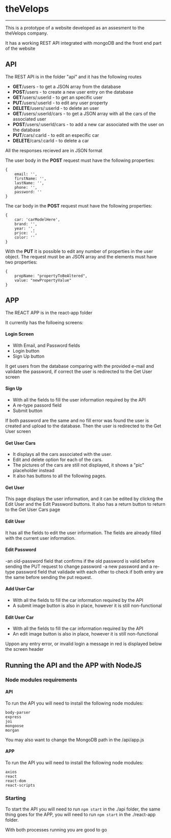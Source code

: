 # theVelops
-----
This is a prototype of a website developed as an assesment to the theVelops company.

It has a working REST API integrated with mongoDB and the front end part of the website

## API
The REST API is in the folder "api" and it has the following routes

- **GET**/users - to get a JSON array from the database
- **POST**/users - to create a new user entry on the database
- **GET**/users/:userId - to get an specific user
- **PUT**/users/:userId - to edit any user property
- **DELETE**/users/:userId - to delete an user
- **GET**/users/:userId/cars - to get a JSON array with all the cars of the associated user
- **POST**/users/:userId/cars - to add a new car associated with the user on the database
- **PUT**/cars/:carId - to edit an especific car
- **DELETE**/cars/:carId - to delete a car


All the responses recieved are in JSON format

The user body in the **POST** request must have the following properties:

```
{
	email: '',
	firstName: '',
	lastName: '',
	phone: '',
	password: ''
}
```

The car body in the **POST** request must have the following properties:

```
{
	car: 'carModelHere',
	brand: '',
	year: '',
	price: '',
	color: ''
}
```

With the **PUT** it is possible to edit any number of properties in the user object.
The request must be an JSON array and the elements must have two properties:

```
{
	propName: "propertyToBeAltered",
	value: "newPropertyValue" 
}
```




## APP
The REACT APP is in the react-app folder

It currently has the folloeing screens:

#### Login Screen
- With Email, and Password fields
- Login button
- Sign Up button

It get users from the database comparing with the provided e-mail and validate the password, if correct the user is redirected to the Get User screen

#### Sign Up

- With all the fields to fill the user information required by the API
- A re-type passord field
- Submit button

If both password are the same and no fill error was found the user is created and upload to the database.
Then the user is redirected to the Get User screen

#### Get User Cars

- It displays all the cars associated with the user.
- Edit and delete option for each of the cars.
- The pictures of the cars are still not displayed, it shows a "pic" placeholder instead
- It also has buttons to all the following pages.


#### Get User
This page displays the user information, and it can be edited by clickng the Edit User and the Edit Password buttons.
It also has a return button to return to the Get User Cars page

#### Edit User
It has all the fields to edit the user information. The fields are already filled with the current user information.

#### Edit Password

-an old-password field that confirms if the old password is valid before sending the PUT request to change password
-a new password and a re-type password field that validade with each other to check if both entry are the same before sending the put request. 

#### Add User Car

- With all the fields to fill the car information required by the API
- A submit image button is also in place, however it is still non-functional

#### Edit User Car

- With all the fields to fill the car information required by the API
- An edit image button is also in place, however it is still non-functional


Uppon any entry error, or invalid login a message in red is displayed below the screen header


## Running the API and the APP with NodeJS

### Node modules requirements

#### API
To run the API you will need to install the following node modules:

    body-parser
    express
    joi
    mongoose
    morgan

You may also want to change the MongoDB path in the /api/app.js

#### APP
To run the API you will need to install the following node modules:

    axios
    react
    react-dom
    react-scripts

### Starting

To start the API you will need to run `npm start` in the ./api folder, the same thing goes for the APP, you will need to run  `npm start` in the ./react-app folder.

With both processes running you are good to go
